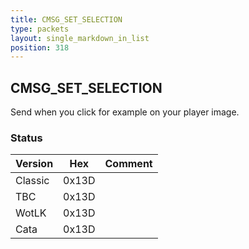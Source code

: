 ```yaml
---
title: CMSG_SET_SELECTION
type: packets
layout: single_markdown_in_list
position: 318
---
```


## CMSG_SET_SELECTION

Send when you click for example on your player image.

### Status

Version | Hex | Comment
---------- | ---------- | ---------- 
Classic | 0x13D |  
TBC | 0x13D |  
WotLK | 0x13D |  
Cata | 0x13D |  
